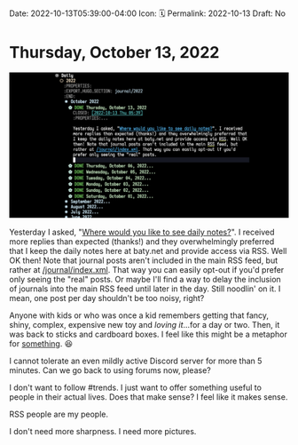 Date: 2022-10-13T05:39:00-04:00
Icon: 🗓️
Permalink: 2022-10-13
Draft: No

# Thursday, October 13, 2022

![](_featuredImage.png)

Yesterday I asked, "[Where would you like to see daily notes?](https://baty.net/2022/where-would-you-like-to-see-daily-notes/)". I received more replies than expected (thanks!) and they overwhelmingly preferred that I keep the daily notes here at baty.net and provide access via RSS. Well OK then! Note that journal posts aren't included in the main RSS feed, but rather at [/journal/index.xml](https://baty.net/journal/index.xml). That way you can easily opt-out if you'd prefer only seeing the "real" posts. Or maybe I'll find a way to delay the inclusion of journals into the main RSS feed until later in the day. Still noodlin' on it. I mean, one post per day shouldn't be too noisy, right?

Anyone with kids or who was once a kid remembers getting that fancy, shiny, complex, expensive new toy and _loving it_&#x2026;for a day or two. Then, it was back to sticks and cardboard boxes. I feel like this might be a metaphor for [something](https://tana.inc). 😆

I cannot tolerate an even mildly active Discord server for more than 5 minutes. Can we go back to using forums now, please?

I don't want to follow #trends. I just want to offer something useful to people in their actual lives. Does that make sense? I feel like it makes sense.

RSS people are my people.

I don't need more sharpness. I need more pictures.
